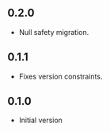 ## 0.2.0

* Null safety migration.

## 0.1.1
  * Fixes version constraints.

## 0.1.0
  * Initial version
